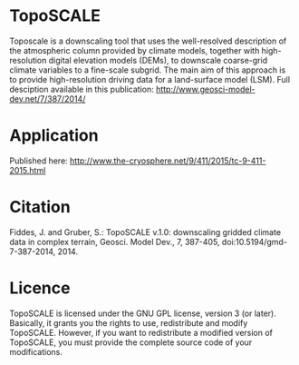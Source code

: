 # TopoSCALE
Toposcale is a downscaling tool that uses the well-resolved description of the atmospheric column provided by climate models, together with high-resolution digital elevation models (DEMs), to downscale coarse-grid climate variables to a fine-scale subgrid. The main aim of this approach is to provide high-resolution driving data for a land-surface model (LSM). Full desciption available in this publication: http://www.geosci-model-dev.net/7/387/2014/

# Application
Published here: http://www.the-cryosphere.net/9/411/2015/tc-9-411-2015.html

# Citation
Fiddes, J. and Gruber, S.: TopoSCALE v.1.0: downscaling gridded climate data in complex terrain, Geosci. Model Dev., 7, 387-405, doi:10.5194/gmd-7-387-2014, 2014.

# Licence
TopoSCALE is licensed under the GNU GPL license, version 3 (or later). Basically, it grants you the rights to use, redistribute and modify TopoSCALE. However, if you want to redistribute a modified version of TopoSCALE, you must provide the complete source code of your modifications.

